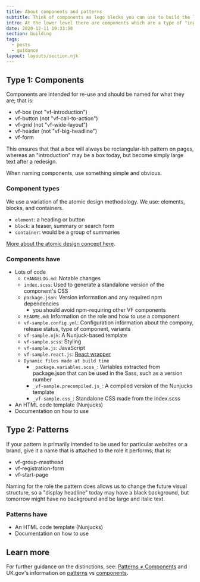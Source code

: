 ```yaml
---
title: About components and patterns
subtitle: Think of components as lego blocks you can use to build the look and content of your sites. Think of patterns as assembled packages of behaviour.
intro: At the lower level there are components which are a type of "ingredient" used to assemble into the higher level patterns with richer templates with usability guidance.
date: 2020-12-11 19:33:50
section: building
tags:
  - posts
  - guidance
layout: layouts/section.njk
---
```


## Type 1: Components

Components are intended for re-use and should be named for what they are; that is:

- vf-box (not "vf-introduction")
- vf-button (not "vf-call-to-action")
- vf-grid (not "vf-wide-layout")
- vf-header (not "vf-big-headline")
- vf-form

This ensures that that a box will always be rectangular-ish pattern on pages,
whereas an "introduction" may be a box today, but become simply large text after a redesign.

When naming components, use something simple and obvious.

### Component types

We use a variation of the atomic design methodology. We use: elements, blocks, and containers.

- `element`: a heading or button
- `block`: a teaser, summary or search form
- `container`: would be a group of summaries

[More about the atomic design concept here](http://bradfrost.com/blog/post/atomic-web-design/#atoms).

### Components have

- Lots of code
  - `CHANGELOG.md`: Notable changes
  - `index.scss`: Used to generate a standalone version of the component's CSS
  - `package.json`: Version information and any required npm dependencies
    - you should avoid npm-requiring other VF components
  - `README.md`: Information on the role and how to use a component
  - `vf-sample.config.yml`: Configuration information about the compony, release status, type of component, variants
  - `vf-sample.njk`: A Nunjuck-based template
  - `vf-sample.scss`: Styling
  - `vf-sample.js`: JavaScript
  - `vf-sample.react.js`: [React wrapper](https://github.com/visual-framework/vf-core/tree/develop/tools/vf-extensions-react#box-component)
  - `Dynamic files made at build time`
    - `_package.variables.scss_`: Variables extracted from package.json that can be used in the Sass, such as a version number
    - `_vf-sample.precompiled.js_`: A compiled version of the Nunjucks template
    - `_vf-sample.css_`: Standalone CSS made from the index.scss
- An HTML code template (Nunjucks)
- Documentation on how to use

## Type 2: Patterns

If your pattern is primarily intended to be used for particular websites or a brand,
give it a name that is attached to the role it performs; that is:

- vf-group-masthead
- vf-registration-form
- vf-start-page

Naming for the role the pattern does allows us to change the future visual structure,
so a "display headline" today may have a black background, but tomorrow might have no background
and be large and italic text.

### Patterns have

- An HTML code template (Nunjucks)
- Documentation on how to use

## Learn more

For further guidance on the distinctions, see: [Patterns ≠ Components](https://medium.com/eightshapes-llc/patterns-components-2ce778cbe4e8) and UK.gov's information on [patterns](https://design-system.service.gov.uk/patterns) vs [components](https://design-system.service.gov.uk/components).
